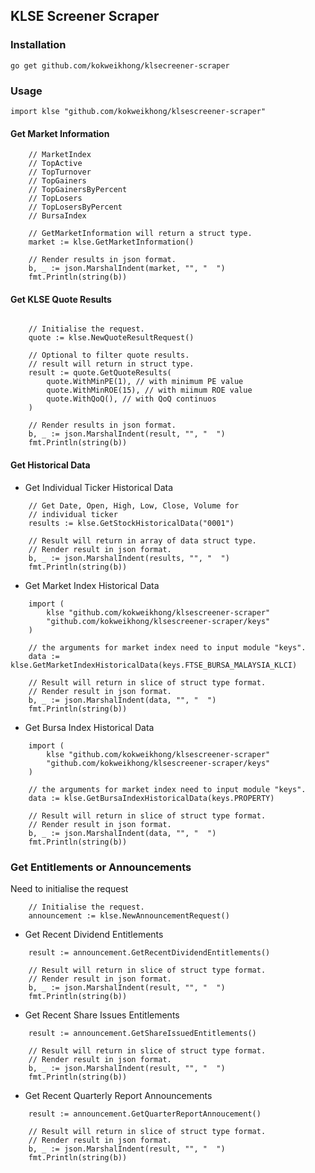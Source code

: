 ## KLSE Screener Scraper

### Installation
```
go get github.com/kokweikhong/klsecreener-scraper
```

### Usage
```golang
import klse "github.com/kokweikhong/klsescreener-scraper"
```

#### Get Market Information

```golang
    // MarketIndex
	// TopActive
	// TopTurnover
	// TopGainers
	// TopGainersByPercent
	// TopLosers
	// TopLosersByPercent
	// BursaIndex

    // GetMarketInformation will return a struct type.
    market := klse.GetMarketInformation()

    // Render results in json format.
    b, _ := json.MarshalIndent(market, "", "  ")
    fmt.Println(string(b))
```

#### Get KLSE Quote Results

```golang

    // Initialise the request.
    quote := klse.NewQuoteResultRequest()

    // Optional to filter quote results.
    // result will return in struct type.
    result := quote.GetQuoteResults(
        quote.WithMinPE(1), // with minimum PE value
        quote.WithMinROE(15), // with miimum ROE value
        quote.WithQoQ(), // with QoQ continuos
    )

    // Render results in json format.
    b, _ := json.MarshalIndent(result, "", "  ")
    fmt.Println(string(b))
```

#### Get Historical Data

- Get Individual Ticker Historical Data

```golang
    // Get Date, Open, High, Low, Close, Volume for
    // individual ticker
    results := klse.GetStockHistoricalData("0001")

    // Result will return in array of data struct type.
    // Render result in json format.
    b, _ := json.MarshalIndent(results, "", "  ")
    fmt.Println(string(b))
```

- Get Market Index Historical Data

```golang
    import (
        klse "github.com/kokweikhong/klsescreener-scraper"
        "github.com/kokweikhong/klsescreener-scraper/keys"
    )

    // the arguments for market index need to input module "keys".
    data := klse.GetMarketIndexHistoricalData(keys.FTSE_BURSA_MALAYSIA_KLCI)

    // Result will return in slice of struct type format.
    // Render result in json format.
    b, _ := json.MarshalIndent(data, "", "  ")
    fmt.Println(string(b))
```

- Get Bursa Index Historical Data

```golang
    import (
        klse "github.com/kokweikhong/klsescreener-scraper"
        "github.com/kokweikhong/klsescreener-scraper/keys"
    )

    // the arguments for market index need to input module "keys".
    data := klse.GetBursaIndexHistoricalData(keys.PROPERTY)

    // Result will return in slice of struct type format.
    // Render result in json format.
    b, _ := json.MarshalIndent(data, "", "  ")
    fmt.Println(string(b))
```

### Get Entitlements or Announcements

Need to initialise the request

```golang
    // Initialise the request.
    announcement := klse.NewAnnouncementRequest()
```

- Get Recent Dividend Entitlements

```golang
    result := announcement.GetRecentDividendEntitlements()

    // Result will return in slice of struct type format.
    // Render result in json format.
    b, _ := json.MarshalIndent(result, "", "  ")
    fmt.Println(string(b))

```

- Get Recent Share Issues Entitlements

```golang
    result := announcement.GetShareIssuedEntitlements()

    // Result will return in slice of struct type format.
    // Render result in json format.
    b, _ := json.MarshalIndent(result, "", "  ")
    fmt.Println(string(b))
```

- Get Recent Quarterly Report Announcements

```golang
    result := announcement.GetQuarterReportAnnoucement()

    // Result will return in slice of struct type format.
    // Render result in json format.
    b, _ := json.MarshalIndent(result, "", "  ")
    fmt.Println(string(b))

```